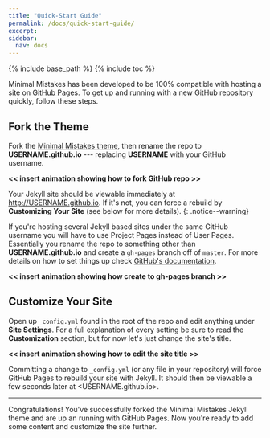 ```yaml
---
title: "Quick-Start Guide"
permalink: /docs/quick-start-guide/
excerpt:
sidebar:
  nav: docs
---
```


{% include base_path %}
{% include toc %}

Minimal Mistakes has been developed to be 100% compatible with hosting a site on [GitHub Pages](https://pages.github.com/). To get up and running with a new GitHub repository quickly, follow these steps.

## Fork the Theme

Fork the [Minimal Mistakes theme](https://github.com/mmistakes/minimal-mistakes/fork), then rename the repo to **USERNAME.github.io** --- replacing **USERNAME** with your GitHub username.

**<< insert animation showing how to fork GitHub repo >>**

Your Jekyll site should be viewable immediately at <http://USERNAME.github.io>. If it's not, you can force a rebuild by **Customizing Your Site** (see below for more details).
{: .notice--warning}

If you're hosting several Jekyll based sites under the same GitHub username you will have to use Project Pages instead of User Pages. Essentially you rename the repo to something other than **USERNAME.github.io** and create a `gh-pages` branch off of `master`. For more details on how to set things up check [GitHub's documentation](https://help.github.com/articles/user-organization-and-project-pages/).

**<< insert animation showing how create to gh-pages branch >>**

## Customize Your Site

Open up `_config.yml` found in the root of the repo and edit anything under **Site Settings**. For a full explanation of every setting be sure to read the **Customization** section, but for now let's just change the site's title.

**<< insert animation showing how to edit the site title >>**

Committing a change to `_config.yml` (or any file in your repository) will force GitHub Pages to rebuild your site with Jekyll. It should then be viewable a few seconds later at <USERNAME.github.io>.

---

Congratulations! You've successfully forked the Minimal Mistakes Jekyll theme and are up an running with GitHub Pages. Now you're ready to add some content and customize the site further.